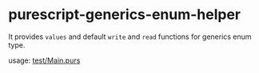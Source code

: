 # purescript-generics-enum-helper

It provides `values` and default `write` and `read` functions for generics enum type.

usage: [test/Main.purs](test/Main.purs)
